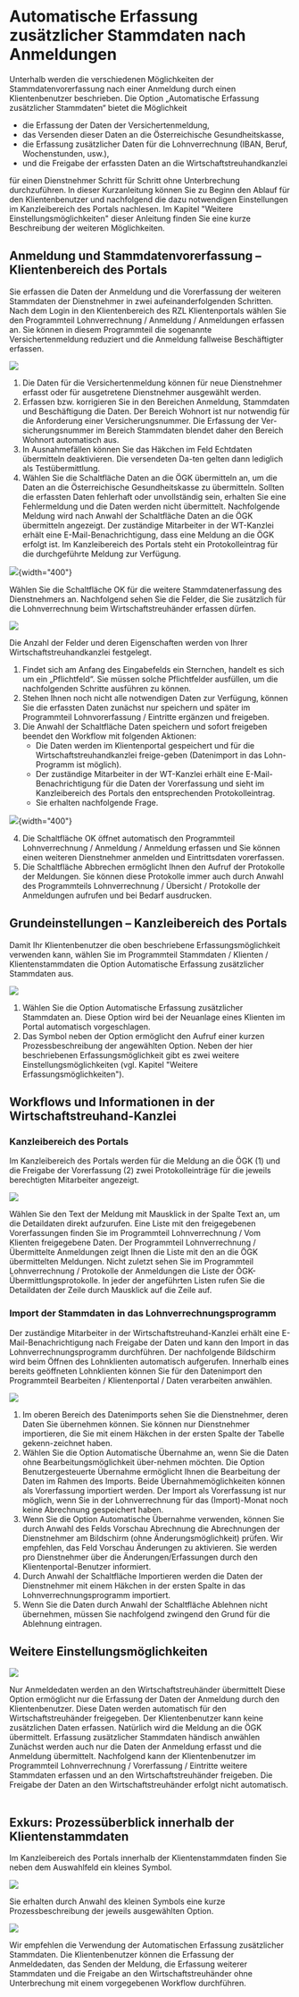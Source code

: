 # Automatische Erfassung zusätzlicher Stammdaten nach Anmeldungen

Unterhalb werden die verschiedenen Möglichkeiten der Stammdatenvorerfassung nach einer Anmeldung durch einen Klientenbenutzer beschrieben.
Die Option „Automatische Erfassung zusätzlicher Stammdaten“ bietet die Möglichkeit

- die Erfassung der Daten der Versichertenmeldung, 
- das Versenden dieser Daten an die Österreichische Gesundheitskasse,
- die Erfassung zusätzlicher Daten für die Lohnverrechnung (IBAN, Beruf, Wochenstunden, usw.),
- und die Freigabe der erfassten Daten an die Wirtschaftstreuhandkanzlei
  
für einen Dienstnehmer Schritt für Schritt ohne Unterbrechung durchzuführen. 
In dieser Kurzanleitung können Sie zu Beginn den Ablauf für den Klientenbenutzer und nachfolgend die dazu notwendigen Einstellungen im Kanzleibereich des Portals nachlesen. Im Kapitel "Weitere Einstellungsmöglichkeiten" dieser Anleitung finden Sie eine kurze Beschreibung der weiteren Möglichkeiten.

## Anmeldung und Stammdatenvorerfassung – Klientenbereich des Portals

Sie erfassen die Daten der Anmeldung und die Vorerfassung der weiteren Stammdaten der Dienstnehmer in zwei aufeinanderfolgenden Schritten.
Nach dem Login in den Klientenbereich des RZL Klientenportals wählen Sie den Programmteil Lohnverrechnung / Anmeldung / Anmeldungen erfassen an. Sie können in diesem Programmteil die sogenannte Versichertenmeldung reduziert und die Anmeldung fallweise Beschäftigter erfassen. 

![](img/image1.png)
  
1.	Die Daten für die Versichertenmeldung können für neue Dienstnehmer erfasst oder für ausgetretene Dienstnehmer ausgewählt werden.
2.	Erfassen bzw. korrigieren Sie in den Bereichen Anmeldung, Stammdaten und Beschäftigung die Daten. Der Bereich Wohnort ist nur notwendig für die Anforderung einer Versicherungsnummer. Die Erfassung der Ver-sicherungsnummer im Bereich Stammdaten blendet daher den Bereich Wohnort automatisch aus. 
3.	In Ausnahmefällen können Sie das Häkchen im Feld Echtdaten übermitteln deaktivieren. Die versendeten Da-ten gelten dann lediglich als Testübermittlung.
4.	Wählen Sie die Schaltfläche Daten an die ÖGK übermitteln an, um die Daten an die Österreichische Gesundheitskasse zu übermitteln. Sollten die erfassten Daten fehlerhaft oder unvollständig sein, erhalten Sie eine Fehlermeldung und die Daten werden nicht übermittelt.
Nachfolgende Meldung wird nach Anwahl der Schaltfläche Daten an die ÖGK übermitteln angezeigt. Der zuständige Mitarbeiter in der WT-Kanzlei erhält eine E-Mail-Benachrichtigung, dass eine Meldung an die ÖGK erfolgt ist. Im Kanzleibereich des Portals steht ein Protokolleintrag für die durchgeführte Meldung zur Verfügung.

![](img/image2.png){width="400"}
 
Wählen Sie die Schaltfläche OK für die weitere Stammdatenerfassung des Dienstnehmers an. Nachfolgend sehen Sie die Felder, die Sie zusätzlich für die Lohnverrechnung beim Wirtschaftstreuhänder erfassen dürfen.

![](img/image3.png)
 
Die Anzahl der Felder und deren Eigenschaften werden von Ihrer Wirtschaftstreuhandkanzlei festgelegt.
 
1.	Findet sich am Anfang des Eingabefelds ein Sternchen, handelt es sich um ein „Pflichtfeld“. Sie müssen solche Pflichtfelder ausfüllen, um die nachfolgenden Schritte ausführen zu können.
2.	Stehen Ihnen noch nicht alle notwendigen Daten zur Verfügung, können Sie die erfassten Daten zunächst nur speichern und später im Programmteil Lohnvorerfassung / Eintritte ergänzen und freigeben.
3.	Die Anwahl der Schaltfläche Daten speichern und sofort freigeben beendet den Workflow mit folgenden Aktionen: 
    * Die Daten werden im Klientenportal gespeichert und für die Wirtschaftstreuhandkanzlei freige-geben (Datenimport in das Lohn-Programm ist möglich). 
    * Der zuständige Mitarbeiter in der WT-Kanzlei erhält eine E-Mail-Benachrichtigung für die Daten der Vorerfassung und sieht im Kanzleibereich des Portals den entsprechenden Protokolleintrag. 
    * Sie erhalten nachfolgende Frage.

![](img/image4.png){width="400"} 

4.	Die Schaltfläche OK öffnet automatisch den Programmteil Lohnverrechnung / Anmeldung / Anmeldung erfassen und Sie können einen weiteren Dienstnehmer anmelden und Eintrittsdaten vorerfassen.
5.	Die Schaltfläche Abbrechen ermöglicht Ihnen den Aufruf der Protokolle der Meldungen. Sie können diese Protokolle immer auch durch Anwahl des Programmteils Lohnverrechnung / Übersicht / Protokolle der Anmeldungen aufrufen und bei Bedarf ausdrucken.
 
## Grundeinstellungen – Kanzleibereich des Portals

Damit Ihr Klientenbenutzer die oben beschriebene Erfassungsmöglichkeit verwenden kann, wählen Sie im Programmteil Stammdaten / Klienten / Klientenstammdaten die Option Automatische Erfassung zusätzlicher Stammdaten aus.

![](img/image5.png)
 
1.	Wählen Sie die Option Automatische Erfassung zusätzlicher Stammdaten an. Diese Option wird bei der Neuanlage eines Klienten im Portal automatisch vorgeschlagen.
2.	Das Symbol neben der Option ermöglicht den Aufruf einer kurzen Prozessbeschreibung der angewählten Option. Neben der hier beschriebenen Erfassungsmöglichkeit gibt es zwei weitere Einstellungsmöglichkeiten (vgl. Kapitel "Weitere Erfassungsmöglichkeiten").

## Workflows und Informationen in der Wirtschaftstreuhand-Kanzlei

### Kanzleibereich des Portals

Im Kanzleibereich des Portals werden für die Meldung an die ÖGK (1) und die Freigabe der Vorerfassung (2) zwei Protokolleinträge für die jeweils berechtigten Mitarbeiter angezeigt.

![](img/image6.png)
 
Wählen Sie den Text der Meldung mit Mausklick in der Spalte Text an, um die Detaildaten direkt aufzurufen.
Eine Liste mit den freigegebenen Vorerfassungen finden Sie im Programmteil Lohnverrechnung / Vom Klienten freigegebene Daten. Der Programmteil Lohnverrechnung / Übermittelte Anmeldungen zeigt Ihnen die Liste mit den an die ÖGK übermittelten Meldungen. Nicht zuletzt sehen Sie im Programmteil Lohnverrechnung / Protokolle der Anmeldungen die Liste der ÖGK-Übermittlungsprotokolle.
In jeder der angeführten Listen rufen Sie die Detaildaten der Zeile durch Mausklick auf die Zeile auf.

### Import der Stammdaten in das Lohnverrechnungsprogramm

Der zuständige Mitarbeiter in der Wirtschaftstreuhand-Kanzlei erhält eine E-Mail-Benachrichtigung nach Freigabe der Daten und kann den Import in das Lohnverrechnungsprogramm durchführen. Der nachfolgende Bildschirm wird beim Öffnen des Lohnklienten automatisch aufgerufen. Innerhalb eines bereits geöffneten Lohnklienten können Sie für den Datenimport den Programmteil Bearbeiten / Klientenportal / Daten verarbeiten anwählen.

![](img/image7.png)
 
1.	Im oberen Bereich des Datenimports sehen Sie die Dienstnehmer, deren Daten Sie übernehmen können. Sie können nur Dienstnehmer importieren, die Sie mit einem Häkchen in der ersten Spalte der Tabelle gekenn-zeichnet haben.
2.	Wählen Sie die Option Automatische Übernahme an, wenn Sie die Daten ohne Bearbeitungsmöglichkeit über-nehmen möchten. Die Option Benutzergesteuerte Übernahme ermöglicht Ihnen die Bearbeitung der Daten im Rahmen des Imports. Beide Übernahmemöglichkeiten können als Vorerfassung importiert werden. Der Import als Vorerfassung ist nur möglich, wenn Sie in der Lohnverrechnung für das (Import)-Monat noch keine Abrechnung gespeichert haben.
3.	Wenn Sie die Option Automatische Übernahme verwenden, können Sie durch Anwahl des Felds Vorschau Abrechnung die Abrechnungen der Dienstnehmer am Bildschirm (ohne Änderungsmöglichkeit) prüfen. Wir empfehlen, das Feld Vorschau Änderungen zu aktivieren. Sie werden pro Dienstnehmer über die Änderungen/Erfassungen durch den Klientenportal-Benutzer informiert.
4.	Durch Anwahl der Schaltfläche Importieren werden die Daten der Dienstnehmer mit einem Häkchen in der ersten Spalte in das Lohnverrechnungsprogramm importiert.
5.	Wenn Sie die Daten durch Anwahl der Schaltfläche Ablehnen nicht übernehmen, müssen Sie nachfolgend zwingend den Grund für die Ablehnung eintragen.

## Weitere Einstellungsmöglichkeiten

![](img/image8.png)
 
Nur Anmeldedaten werden an den Wirtschaftstreuhänder übermittelt
Diese Option ermöglicht nur die Erfassung der Daten der Anmeldung durch den Klientenbenutzer. Diese Daten werden automatisch für den Wirtschaftstreuhänder freigegeben. Der Klientenbenutzer kann keine zusätzlichen Daten erfassen. Natürlich wird die Meldung an die ÖGK übermittelt.
Erfassung zusätzlicher Stammdaten händisch anwählen
Zunächst werden auch nur die Daten der Anmeldung erfasst und die Anmeldung übermittelt. Nachfolgend kann der Klientenbenutzer im Programmteil Lohnverrechnung / Vorerfassung / Eintritte weitere Stammdaten erfassen und an den Wirtschaftstreuhänder freigeben. Die Freigabe der Daten an den Wirtschaftstreuhänder erfolgt nicht automatisch.
 
## Exkurs: Prozessüberblick innerhalb der Klientenstammdaten

Im Kanzleibereich des Portals innerhalb der Klientenstammdaten finden Sie neben dem Auswahlfeld ein kleines Symbol.

![](img/image9.png)
 
Sie erhalten durch Anwahl des kleinen Symbols eine kurze Prozessbeschreibung der jeweils ausgewählten Option.

![](img/image10.png)

Wir empfehlen die Verwendung der Automatischen Erfassung zusätzlicher Stammdaten. Die Klientenbenutzer können die Erfassung der Anmeldedaten, das Senden der Meldung, die Erfassung weiterer Stammdaten und die Freigabe an den Wirtschaftstreuhänder ohne Unterbrechung mit einem vorgegebenen Workflow durchführen.
